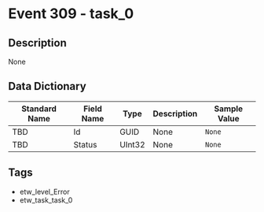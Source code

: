 # Event 309 - task_0

## Description
None

## Data Dictionary
|Standard Name|Field Name|Type|Description|Sample Value|
|---|---|---|---|---|
|TBD|Id|GUID|None|`None`|
|TBD|Status|UInt32|None|`None`|

## Tags
* etw_level_Error
* etw_task_task_0